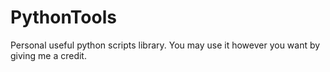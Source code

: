 # PythonTools
Personal useful python scripts library.
You may use it however you want by giving me a credit.
